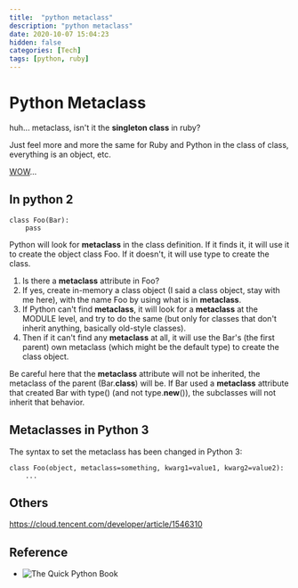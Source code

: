 ```yaml
---
title:  "python metaclass"
description: "python metaclass"
date: 2020-10-07 15:04:23
hidden: false
categories: [Tech]
tags: [python, ruby]
---
```


# Python Metaclass

huh... metaclass, isn't it the **singleton class** in ruby?

Just feel more and more the same for Ruby and Python in the class of class, everything is an object, etc.

[WOW](https://stackoverflow.com/questions/100003/what-are-metaclasses-in-python?answertab=votes#tab-top)...

## In python 2 

```
class Foo(Bar):
    pass
```

Python will look for __metaclass__ in the class definition. If it finds it, it will use it to create the object class Foo. If it doesn't, it will use type to create the class.

1. Is there a __metaclass__ attribute in Foo?
2. If yes, create in-memory a class object (I said a class object, stay with me here), with the name Foo by using what is in __metaclass__.
3. If Python can't find __metaclass__, it will look for a __metaclass__ at the MODULE level, and try to do the same (but only for classes that don't inherit anything, basically old-style classes).
4. Then if it can't find any __metaclass__ at all, it will use the Bar's (the first parent) own metaclass (which might be the default type) to create the class object.

Be careful here that the __metaclass__ attribute will not be inherited, the metaclass of the parent (Bar.__class__) will be. If Bar used a __metaclass__ attribute that created Bar with type() (and not type.__new__()), the subclasses will not inherit that behavior.


## Metaclasses in Python 3

The syntax to set the metaclass has been changed in Python 3:

```
class Foo(object, metaclass=something, kwarg1=value1, kwarg2=value2):
    ...
```

## Others 

https://cloud.tencent.com/developer/article/1546310

## Reference

- ![The Quick Python Book](https://drek4537l1klr.cloudfront.net/ceder2/Figures/cover.jpg "https://livebook.manning.com/book/the-quick-python-book-third-edition/about-this-book/")